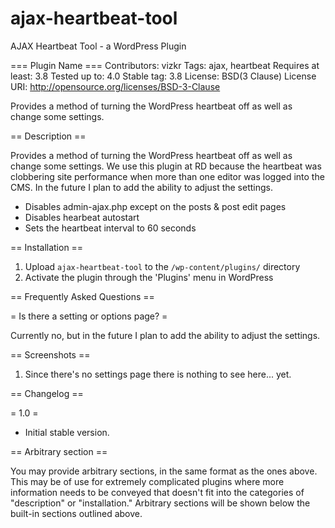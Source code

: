 ajax-heartbeat-tool
===================

AJAX Heartbeat Tool - a WordPress Plugin

=== Plugin Name ===
Contributors: vizkr
Tags: ajax, heartbeat
Requires at least: 3.8
Tested up to: 4.0
Stable tag: 3.8
License: BSD(3 Clause)
License URI: http://opensource.org/licenses/BSD-3-Clause

Provides a method of turning the WordPress heartbeat off as well as change some settings.

== Description ==

Provides a method of turning the WordPress heartbeat off as well as change some settings. We use this plugin at RD because the heartbeat was clobbering site performance when more than one editor was logged into the CMS. In the future I plan to add the ability to adjust the settings.

+ Disables admin-ajax.php except on the posts & post edit pages
+ Disables hearbeat autostart
+ Sets the heartbeat interval to 60 seconds

== Installation ==

1. Upload `ajax-heartbeat-tool` to the `/wp-content/plugins/` directory
2. Activate the plugin through the 'Plugins' menu in WordPress

== Frequently Asked Questions ==

= Is there a setting or options page? =

Currently no, but in the future I plan to add the ability to adjust the settings.

== Screenshots ==

1. Since there's no settings page there is nothing to see here... yet. 

== Changelog ==

= 1.0 =
* Initial stable version.

== Arbitrary section ==

You may provide arbitrary sections, in the same format as the ones above.  This may be of use for extremely 
complicated
plugins where more information needs to be conveyed that doesn't fit into the categories of "description" or
"installation."  Arbitrary sections will be shown below the built-in sections outlined above.



